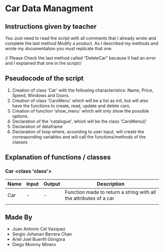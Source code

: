 # Car Data Managment

## Instructions given by teacher 
You Just need to read the script with all comments that I already wrote and complete the last method Modify a product. As I described my methods and wrote my documentation you must replicate that one. 

// Please Check the last method called "DeleteCar" because it had an error and I explained that one in the script//

## Pseudocode of the script
1. Creation of class 'Car' with the following characteristics: Name, Price, Speed, Windows and Doors.
2. Creation of class 'CarsMenu' which will be a list as init, but will also have the functions to create, read, update and delete cars.
3. Creation of function 'show_menu' which will only show the possible options.
4. Declaration of the 'catalogue', which will be the class 'CarsMenu()'
5. Declaration of dataframe
6. Declaration of loop where, according to user input, will create the corresponding variables and will call the functions/methods of the classes

## Explanation of functions / classes
### Car <class 'class'>
<table>
    <thead>
        <tr>
            <th>Name</th>
            <th>Input</th>
            <th>Output</th>
            <th>Description</th>
        </tr>
    </thead>
    <tbody>
        <tr>
            <td>Car</td>
            <td> - </td>
            <td> - </td>
            <td> Function made to return a string with all the attributes of a car</td>
        <tr>
        <tr>
            <td></td>
        </tr>
    </tbody>
</table>


## Made By
- Juan Antonio Cel Vazquez
- Sergio Johanan Barrera Chan
- Ariel Joel Buenfil Góngora
- Diego Monroy Minero